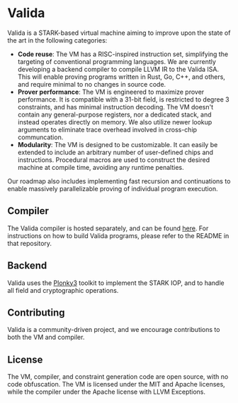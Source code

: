 # Valida

Valida is a STARK-based virtual machine aiming to improve upon the state of the art in the following categories:
- **Code reuse**: The VM has a RISC-inspired instruction set, simplifying the targeting of conventional programming languages. We are currently developing a backend compiler to compile LLVM IR to the Valida ISA. This will enable proving programs written in Rust, Go, C++, and others, and require minimal to no changes in source code.
- **Prover performance**: The VM is engineered to maximize prover performance. It is compatible with a 31-bit field, is restricted to degree 3 constraints, and has minimal instruction decoding. The VM doesn't contain any general-purpose registers, nor a dedicated stack, and instead operates directly on memory. We also utilize newer lookup arguments to eliminate trace overhead involved in cross-chip communcation.
- **Modularity**: The VM is designed to be customizable. It can easily be extended to include an arbitrary number of user-defined chips and instructions. Procedural macros are used to construct the desired machine at compile time, avoiding any runtime penalties.

Our roadmap also includes implementing fast recursion and continuations to enable massively parallelizable proving of individual program execution.

## Compiler 
The Valida compiler is hosted separately, and can be found [here](https://github.com/delendum-xyz/valida-compiler). For instructions on how to build Valida programs, please refer to the README in that repository.

## Backend
Valida uses the [Plonky3](https://github.com/Plonky3/Plonky3) toolkit to implement the STARK IOP, and to handle all field and cryptographic operations.

## Contributing
Valida is a community-driven project, and we encourage contributions to both the VM and compiler.

## License
The VM, compiler, and constraint generation code are open source, with no code obfuscation. The VM is licensed under the MIT and Apache licenses, while the compiler under the Apache license with LLVM Exceptions.
